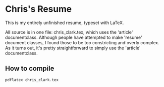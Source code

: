 Chris's Resume
==============

This is my entirely unfinished resume, typeset with LaTeX. 

All source is in one file: chris_clark.tex, which uses the 'article'
documentclass. Although people have attempted to make 'resume' document classes,
I found those to be too constricting and overly complex. As it turns out, it's
pretty straightforward to simply use the 'article' documentclass.


How to compile
--------------

`pdflatex chris_clark.tex`